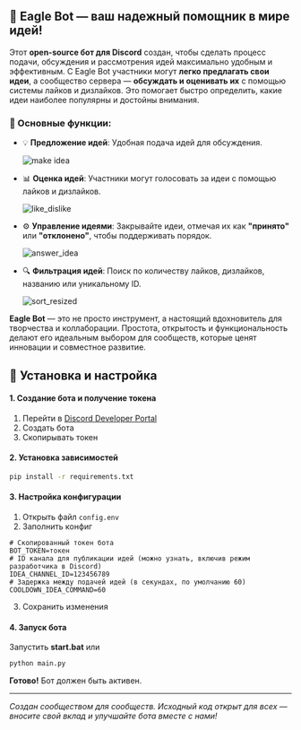 ## 🦅 **Eagle Bot** — ваш надежный помощник в мире идей!  

Этот **open-source бот для Discord** создан, чтобы сделать процесс подачи, обсуждения и рассмотрения идей максимально удобным и эффективным. С Eagle Bot участники могут **легко предлагать свои идеи**, а сообщество сервера — **обсуждать и оценивать их** с помощью системы лайков и дизлайков. Это помогает быстро определить, какие идеи наиболее популярны и достойны внимания.  

### 🚀 Основные функции:  
- 💡 **Предложение идей**: Удобная подача идей для обсуждения.

   ![make idea](https://github.com/user-attachments/assets/0edb009d-f144-4f09-8993-cf143aa8c854)
- 📊 **Оценка идей**: Участники могут голосовать за идеи с помощью лайков и дизлайков.  

   ![like_dislike](https://github.com/user-attachments/assets/9f091291-b068-4a17-8a08-bb6220721b60)
- ⚙️ **Управление идеями**: Закрывайте идеи, отмечая их как **"принято"** или **"отклонено"**, чтобы поддерживать порядок.  

   ![answer_idea](https://github.com/user-attachments/assets/9080faa4-0141-4e3d-93db-323db2341940)
- 🔍 **Фильтрация идей**: Поиск по количеству лайков, дизлайков, названию или уникальному ID.  

   ![sort_resized](https://github.com/user-attachments/assets/a8df5075-595a-4efb-872e-960bfcd92a75)

**Eagle Bot** — это не просто инструмент, а настоящий вдохновитель для творчества и коллаборации. Простота, открытость и функциональность делают его идеальным выбором для сообществ, которые ценят инновации и совместное развитие.  



## 🔹 Установка и настройка
#### **1. Создание бота и получение токена**  
1. Перейти в [Discord Developer Portal](https://discord.com/developers/applications)  
2. Создать бота
3. Скопирывать токен 

#### **2. Установка зависимостей**  
```bash
pip install -r requirements.txt
```

#### **3. Настройка конфигурации**  
1. Открыть файл `config.env`
2. Заполнить конфиг
```env
# Скопированный токен бота
BOT_TOKEN=токен
# ID канала для публикации идей (можно узнать, включив режим разработчика в Discord)
IDEA_CHANNEL_ID=123456789
# Задержка между подачей идей (в секундах, по умолчанию 60)
COOLDOWN_IDEA_COMMAND=60
```
3. Сохранить изменения  

#### **4. Запуск бота**  
Запустить **start.bat** 
или
```bash
python main.py
```  

**Готово!** Бот должен быть активен.

---  

*Создан сообществом для сообществ. Исходный код открыт для всех — вносите свой вклад и улучшайте бота вместе с нами!*
